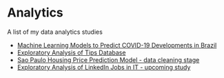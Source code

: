 # Analytics

A list of my data analytics studies

- [Machine Learning Models to Predict COVID-19 Developments in Brazil](https://github.com/nanipumpkin/covid19br_ml/blob/main/covid-19-br.ipynb)
- [Exploratory Analysis of Tips Database](https://github.com/nanipumpkin/data_analysis_tips/blob/main/analise_exploratoria.ipynb)
- [Sao Paulo Housing Price Prediction Model - data cleaning stage](https://github.com/nanipumpkin/sp_housing)
- [Exploratory Analysis of LinkedIn Jobs in IT - upcoming study]()
